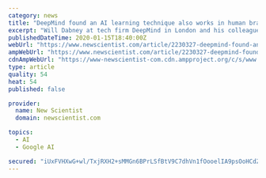 ```yaml
---
category: news
title: "DeepMind found an AI learning technique also works in human brains"
excerpt: "Will Dabney at tech firm DeepMind in London and his colleagues have found that a recent development in machine learning called distributional reinforcement learning also provides a new explanation ..."
publishedDateTime: 2020-01-15T18:40:00Z
webUrl: "https://www.newscientist.com/article/2230327-deepmind-found-an-ai-learning-technique-also-works-in-human-brains/"
ampWebUrl: "https://www.newscientist.com/article/2230327-deepmind-found-an-ai-learning-technique-also-works-in-human-brains/amp/"
cdnAmpWebUrl: "https://www-newscientist-com.cdn.ampproject.org/c/s/www.newscientist.com/article/2230327-deepmind-found-an-ai-learning-technique-also-works-in-human-brains/amp/"
type: article
quality: 54
heat: 54
published: false

provider:
  name: New Scientist
  domain: newscientist.com

topics:
  - AI
  - Google AI

secured: "iUxFVHXwG+wl/TxjRXH2+sMMGn6BPrLSfBtV9C7dhVn1fOooelIA9psOoHCdZeoTio8layxrX1nlSdaHtO52it7AeViywnS5JhjGhXZ53hAMgDvefS3Bw53gH5qT4YzaNx2YZgQ1KC/X7THd888aI3x6dZnNI0QoRfzbreUxdUiyXG2ZHFvHO4VugNrCslufeWIUtKfpHhJlEIvS3Opro4LVVUFPx0Qd3DkpSx4F+ISTV2YEcxizudFqe2Zaj633yW/Ke20HN4kxya2ijYrBghWOVQtXg5dbeegOJ+YqlEoAJzYRZDJYmpWUv/8JTSnc;P8Xyp6Rib93SytVagnZOFQ=="
---
```


